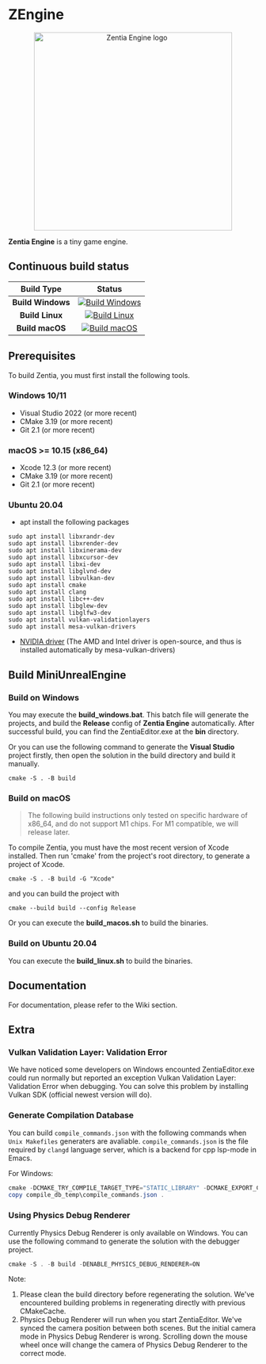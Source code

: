 # ZEngine 

<p align="center">
  <a href="https://zentia.github.io">
    <img src="engine/source/editor/resource/ZentiaEngine.png" width="400" alt="Zentia Engine logo">
  </a>
</p>

**Zentia Engine** is a tiny game engine.

## Continuous build status

|    Build Type     |                                                                                      Status                                                                                      |
| :---------------: | :------------------------------------------------------------------------------------------------------------------------------------------------------------------------------: |
| **Build Windows** | [![Build Windows](https://github.com/zentia/zentia_engine/actions/workflows/build_windows.yml/badge.svg)](https://github.com/zentia/zentia_engine/workflows/build_windows.yml) |
|  **Build Linux**  |    [![Build Linux](https://github.com/zentia/zentia_engine/actions/workflows/build_linux.yml/badge.svg)](https://github.com/zentia/zentia_engine/actions/workflows/build_linux.yml)    |
|  **Build macOS**  |    [![Build macOS](https://github.com/zentia/zentia_engine/actions/workflows/build_macos.yml/badge.svg)](https://github.com/zentia/zentia_engine/actions/workflows/build_macos.yml)    |

## Prerequisites

To build Zentia, you must first install the following tools.

### Windows 10/11
- Visual Studio 2022 (or more recent)
- CMake 3.19 (or more recent)
- Git 2.1 (or more recent)

### macOS >= 10.15 (x86_64)
- Xcode 12.3 (or more recent)
- CMake 3.19 (or more recent)
- Git 2.1 (or more recent)

### Ubuntu 20.04
 - apt install the following packages
```
sudo apt install libxrandr-dev
sudo apt install libxrender-dev
sudo apt install libxinerama-dev
sudo apt install libxcursor-dev
sudo apt install libxi-dev
sudo apt install libglvnd-dev
sudo apt install libvulkan-dev
sudo apt install cmake
sudo apt install clang
sudo apt install libc++-dev
sudo apt install libglew-dev
sudo apt install libglfw3-dev
sudo apt install vulkan-validationlayers
sudo apt install mesa-vulkan-drivers
```
- [NVIDIA driver](https://docs.nvidia.com/cuda/cuda-installation-guide-linux/index.html#runfile) (The AMD and Intel driver is open-source, and thus is installed automatically by mesa-vulkan-drivers)

## Build MiniUnrealEngine

### Build on Windows
You may execute the **build_windows.bat**. This batch file will generate the projects, and build the **Release** config of **Zentia Engine** automatically. After successful build, you can find the ZentiaEditor.exe at the **bin** directory.

Or you can use the following command to generate the **Visual Studio** project firstly, then open the solution in the build directory and build it manually.
```
cmake -S . -B build
```

### Build on macOS

> The following build instructions only tested on specific hardware of x86_64, and do not support M1 chips. For M1 compatible, we will release later.

To compile Zentia, you must have the most recent version of Xcode installed.
Then run 'cmake' from the project's root directory, to generate a project of Xcode.

```
cmake -S . -B build -G "Xcode"
```
and you can build the project with
```
cmake --build build --config Release
```

Or you can execute the **build_macos.sh** to build the binaries.

### Build on Ubuntu 20.04
You can execute the **build_linux.sh** to build the binaries.

## Documentation
For documentation, please refer to the Wiki section.

## Extra

### Vulkan Validation Layer: Validation Error
We have noticed some developers on Windows encounted ZentiaEditor.exe could run normally but reported an exception Vulkan Validation Layer: Validation Error
when debugging. You can solve this problem by installing Vulkan SDK (official newest version will do).

### Generate Compilation Database

You can build `compile_commands.json` with the following commands when `Unix Makefiles` generaters are avaliable. `compile_commands.json` is the file
required by `clangd` language server, which is a backend for cpp lsp-mode in Emacs.

For Windows:

``` powershell
cmake -DCMAKE_TRY_COMPILE_TARGET_TYPE="STATIC_LIBRARY" -DCMAKE_EXPORT_COMPILE_COMMANDS=ON -S . -B compile_db_temp -G "Unix Makefiles"
copy compile_db_temp\compile_commands.json .
```

### Using Physics Debug Renderer
Currently Physics Debug Renderer is only available on Windows. You can use the following command to generate the solution with the debugger project.

``` powershell
cmake -S . -B build -DENABLE_PHYSICS_DEBUG_RENDERER=ON
```

Note:
1. Please clean the build directory before regenerating the solution. We've encountered building problems in regenerating directly with previous CMakeCache.
2. Physics Debug Renderer will run when you start ZentiaEditor. We've synced the camera position between both scenes. But the initial camera mode in Physics Debug Renderer is wrong. Scrolling down the mouse wheel once will change the camera of Physics Debug Renderer to the correct mode.
